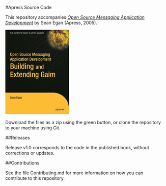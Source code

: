 #Apress Source Code

This repository accompanies [*Open Source Messaging Application Development*](http://www.apress.com/9781590594674) by Sean Egan (Apress, 2005).

![Cover image](9781590594674.jpg)

Download the files as a zip using the green button, or clone the repository to your machine using Git.

##Releases

Release v1.0 corresponds to the code in the published book, without corrections or updates.

##Contributions

See the file Contributing.md for more information on how you can contribute to this repository.
